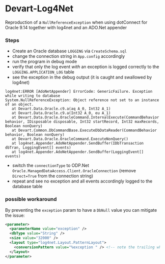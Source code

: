 # Devart-Log4Net

Reproduction of a `NullReferenceException` when using dotConnect for Oracle 9.14 together with log4net and an ADO.Net appender

### Steps
- Create an Oracle database `LOGGING` via `CreateSchema.sql`
- change the connection string in `App.config` accordingly
- run the program in debug mode
- verify that only the log event _with_ an exception is logged correctly to the `LOGGING.APPLICATION_LOG` table
- see the exception in the debug output (it is caught and swallowed by log4net)
```
log4net:ERROR [AdoNetAppender] ErrorCode: GenericFailure. Exception while writing to database
System.NullReferenceException: Object reference not set to an instance of an object.
   at Devart.Data.Oracle.c9.a(aq A_0, Int32 A_1)
   at Devart.Data.Oracle.c9.a(Int32 A_0, eu A_1)
   at Devart.Data.Oracle.OracleCommand.InternalExecute(CommandBehavior behavior, IDisposable disposable, Int32 startRecord, Int32 maxRecords, Boolean nonQuery)
   at Devart.Common.DbCommandBase.ExecuteDbDataReader(CommandBehavior behavior, Boolean nonQuery)
   at Devart.Data.Oracle.OracleCommand.ExecuteNonQuery()
   at log4net.Appender.AdoNetAppender.SendBuffer(IDbTransaction dbTran, LoggingEvent[] events)
   at log4net.Appender.AdoNetAppender.SendBuffer(LoggingEvent[] events)
```
- switch the `connectionType` to ODP.Net `Oracle.ManagedDataAccess.Client.OracleConnection` (remove `Direct=True` from the connection string)
- repeat and see no exception and all events accordingly logged to the database table


### possible workaround
By preventing the `exception` param to have a `DbNull` value you can mitigate the issue:

```xml
<parameter>
  <parameterName value="exception" />
  <dbType value="String" />
  <size value="32000" />
  <layout type="log4net.Layout.PatternLayout">
    <conversionPattern value="%exception " /> <!-- note the trailing whitespace! -->
  </layout>
</parameter>
```
